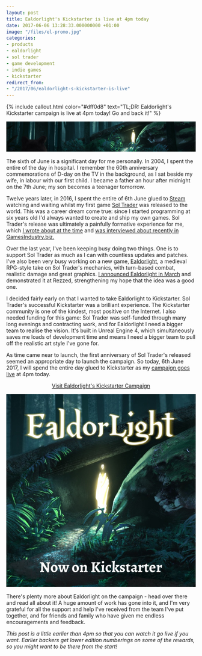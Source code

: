 ```yaml
---
layout: post
title: Ealdorlight's Kickstarter is live at 4pm today
date: 2017-06-06 13:28:33.000000000 +01:00
image: "/files/el-promo.jpg"
categories:
- products
- ealdorlight
- sol trader
- game development
- indie games
- kickstarter
redirect_from:
- "/2017/06/ealdorlight-s-kickstarter-is-live"
---
```

{% include callout.html color="#dff0d8" text="TL;DR: Ealdorlight's Kickstarter campaign is live at 4pm today! Go and back it!" %}

![header](/assets/img/el-indiedb-header.png)

The sixth of June is a significant day for me personally. In 2004, I spent the entire of the day in hospital. I remember the 60th anniversary commemorations of D-day on the TV in the background, as I sat beside my wife, in labour with our first child. I became a father an hour after midnight on the 7th June; my son becomes a teenager tomorrow.

Twelve years later, in 2016, I spent the entire of 6th June glued to [Steam](http://store.steampowered.com/app/396680) watching and waiting whilst my first game [Sol Trader](http://store.steampowered.com/app/396680/Sol_Trader/) was released to the world. This was a career dream come true: since I started programming at six years old I'd always wanted to create and ship my own games. Sol Trader's release was ultimately a painfully formative experience for me, which [I wrote about at the time](http://chrismdp.com/2016/06/5-ways-i-screwed-up-sol-traders-launch-a-postmortem/) and [was interviewed about recently in GamesIndustry.biz.](http://www.gamesindustry.biz/articles/2017-06-05-i-was-completely-unprepared-for-releasing-a-game-in-the-modern-marketplace)

Over the last year, I've been keeping busy doing two things. One is to support Sol Trader as much as I can with countless updates and patches. I've also been very busy working on a new game, <a href='http://ealdorlight.com'>Ealdorlight</a>, a medieval RPG-style take on Sol Trader's mechanics, with turn-based combat, realistic damage and great graphics. [I announced Ealdorlight in March](http://chrismdp.com/2017/03/introducing-ealdorlight/) and demonstrated it at Rezzed, strengthening my hope that the idea was a good one.

I decided fairly early on that I wanted to take Ealdorlight to Kickstarter. Sol Trader's successful Kickstarter was a brilliant experience. The Kickstarter community is one of the kindest, most positive on the Internet. I also needed funding for this game: Sol Trader was self-funded through many long evenings and contracting work, and for Ealdorlight I need a bigger team to realise the vision. It's built in Unreal Engine 4, which simultaneously saves me loads of development time and means I need a bigger team to pull off the realistic art style I've gone for.

As time came near to launch, the first anniversary of Sol Trader's released seemed an appropriate day to launch the campaign. So today, 6th June 2017, I will spend the entire day glued to Kickstarter as my [campaign goes live](https://www.kickstarter.com/projects/chrismdp/460088710?token=b18de00d) at 4pm today.

<a class='btn btn-success' style='text-align: center; display: block' href='https://www.kickstarter.com/projects/chrismdp/460088710?token=b18de00d'>Visit Ealdorlight's Kickstarter Campaign</a>

[![kickstarter launch](/assets/img/el-promo.jpg)](https://www.kickstarter.com/projects/chrismdp/460088710?token=b18de00d)

There's plenty more about Ealdorlight on the campaign - head over there and read all about it! A huge amount of work has gone into it, and I'm very grateful for all the support and help I've received from the team I've put together, and for friends and family who have given me endless encouragements and feedback.

_This post is a little earlier than 4pm so that you can watch it go live if you want. Earlier backers get lower edition numberings on some of the rewards, so you might want to be there from the start!_
